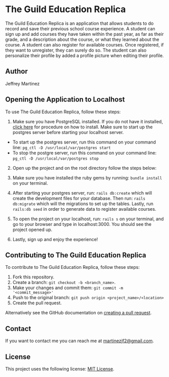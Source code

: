 # The Guild Education Replica

The Guild Education Replica is an application that allows students to do record and save their previous school course experience. A student can sign up and add courses they have taken within the past year, as far as their grade, and a description about the course, or what they learned about the course. A student can also register for available courses. Once registered, if they want to unregister, they can surely do so. The student can also personalize their profile by added a profile picture when editing their profile.

## Author

Jeffrey Martinez

## Opening the Application to Localhost

To use The Guild Education Replica, follow these steps:

1. Make sure you have PostgreSQL installed. If you do not have it installed, [click here](https://www.robinwieruch.de/postgres-sql-macos-setup) for procedure on how to install. Make sure to start up the postgres server before starting your localhost server.

- To start up the postgres server, run this command on your command line: `pg_ctl -D /usr/local/var/postgres start`
- To stop the postgre server, run this command on your command line: `pg_ctl -D /usr/local/var/postgres stop`

2. Open up the project and on the root directory follow the steps below:

3. Make sure you have installed the ruby gems by running: `bundle install` on your terminal.

4. After starting your postgres server, run: `rails db:create` which will create the development files for your database. Then run: `rails db:migrate` which will the migrations to set up the tables. Lastly, run `rails:db seed` in order to generate data to register available courses.

5. To open the project on your localhost, run: `rails s` on your terminal, and go to your browser and type in localhost:3000. You should see the project opened up.

6. Lastly, sign up and enjoy the experience!

## Contributing to The Guild Education Replica

To contribute to The Guild Education Replica, follow these steps:

1. Fork this repository.
2. Create a branch: `git checkout -b <branch_name>`.
3. Make your changes and commit them: `git commit -m '<commit_message>'`
4. Push to the original branch: `git push origin <project_name>/<location>`
5. Create the pull request.

Alternatively see the GitHub documentation on [creating a pull request](https://help.github.com/en/github/collaborating-with-issues-and-pull-requests/creating-a-pull-request).

## Contact

If you want to contact me you can reach me at <martinezjf2@gmail.com>.

## License

This project uses the following license: [MIT License](LICENSE.txt).
